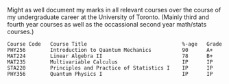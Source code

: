 Might as well document my marks in all relevant courses over the course of my undergraduate career at the University of Toronto. (Mainly third and fourth year courses as well as the occassional second year math/stats courses.)

```
Course Code   Course Title                               %-age   Grade
PHY256        Introduction to Quantum Mechanics          90      A+ 
MAT224        Linear Algebra II                          78      B+
MAT235        Multivariable Calculus                     IP      IP
STA220        Principles and Practice of Statistics I    IP      IP
PHY356        Quantum Physics I                          IP      IP
```
